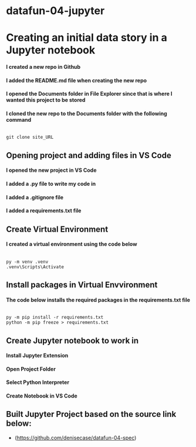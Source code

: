 # datafun-04-jupyter

# Creating an initial data story in a Jupyter notebook

#### I created a new repo in Github
#### I added the README.md file when creating the new repo
#### I opened the Documents folder in File Explorer since that is where I wanted this project to be stored
#### I cloned the new repo to the Documents folder with the following command
```shell

git clone site_URL

```

## Opening project and adding files in VS Code

#### I opened the new project in VS Code
#### I added a .py file to write my code in
#### I added a .gitignore file
#### I added a requirements.txt file

## Create Virtual Environment

#### I created a virtual environment using the code below
```shell

py -m venv .venv
.venv\Scripts\Activate

```

## Install packages in Virtual Envvironment

#### The code below installs the required packages in the requirements.txt file

```shell

py -m pip install -r requirements.txt
python -m pip freeze > requirements.txt

```

## Create Jupyter notebook to work in

#### Install Jupyter Extension
#### Open Project Folder
#### Select Python Interpreter
#### Create Notebook in VS Code

## Built Jupyter Project based on the source link below:
- (https://github.com/denisecase/datafun-04-spec)